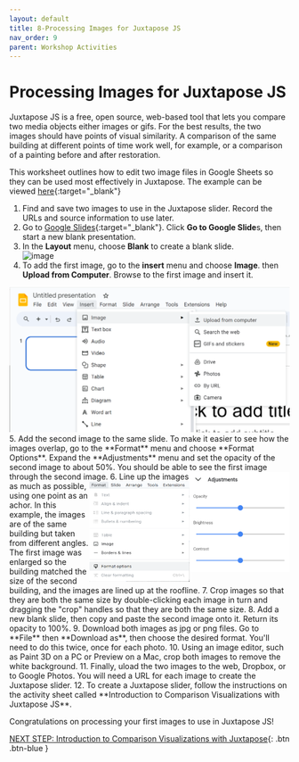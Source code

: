 ```yaml
---
layout: default
title: 8-Processing Images for Juxtapose JS
nav_order: 9
parent: Workshop Activities
---
```

# Processing Images for Juxtapose JS

Juxtapose JS is a free, open source, web-based tool that lets you compare two media objects either images or gifs. For the best results, the two images should have points of visual similarity. A comparison of the same building at different points of time work well, for example, or a comparison of a painting before and after restoration. 

This worksheet outlines how to edit two image files in Google Sheets so they can be used most effectively in Juxtapose. The example can be viewed [here](https://goo.gl/54Ww3u){:target="_blank"}

1. Find and save two images to use in the Juxtapose slider. Record the URLs and source information to use later.
2. Go to [Google Slides](https://www.google.ca/slides/about/){:target="_blank"}. Click **Go to Google Slide**s, then start a new blank presentation.
3. In the **Layout** menu, choose **Blank** to create a blank slide. <br> ![image](https://github.com/uviclibraries/data-visualization-and-narrative-maps/assets/77131703/bff893f3-ca0e-4c93-b718-b72372366260)
4. To add the first image, go to the **insert** menu and choose  **Image**. then **Upload from Computer**. Browse to the first image and insert it.
<img src="images/add-image-google.png">
5. Add the second image to the same slide. To make it easier to see how the images overlap, go to the **Format** menu and choose **Format Options**. Expand the **Adjustments** menu and set the opacity of the second image to about 50%. You should be able to see the first image through the second image.
<img src="images/opacity-google.png" style="float:right;width:180px;height:180px;">
<img src="images/format-google.png" style="float:right;width:180px;height:180px;">
6. Line up the images as much as possible, using one point as an achor. In this example, the images are of the same building but taken from different angles. The first image was enlarged so the building matched the size of the second building, and the images are lined up at the roofline.
7. Crop images so that they are both the same size by double-clicking each image in turn and dragging the "crop" handles so that they are both the same size.
8. Add a new blank slide, then copy and paste the second image onto it. Return its opacity to 100%.
9. Download both images as jpg or png files. Go to **File** then **Download as**, then choose the desired format. You'll need to do this twice, once for each photo.
10. Using an image editor, such as Paint 3D on a PC or Preview on a Mac, crop both images to remove the white background.
11. Finally, uload the two images to the web, Dropbox, or to Google Photos. You will need a URL for each image to create the Juxtapose slider.
12. To create a Juxtapose slider, follow the instructions on the activity sheet called **Introduction to Comparison Visualizations with Juxtapose JS**.

Congratulations on processing your first images to use in Juxtapose JS!

[NEXT STEP: Introduction to Comparison Visualizations with Juxtapose](comparison.html){: .btn .btn-blue }
